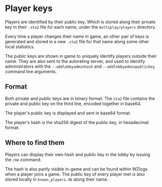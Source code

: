 # Player keys

Players are identified by their public key. Which is stored along their private key in their `.sta2` file for each name, under the `multiplay/players` directory.

Every time a player changes their name in game, an other pair of keys is generated and stored in a new `.sta2` file for that name along some other local statistics.

The public keys are shown in game to uniquely identify players outside their name. They are also sent to the autorating server, and used to identify administrators with the `--addlobbyadminhash` and `--addlobbyadminpublickey` command line arguments.

## Format

Both private and public keys are in binary format. The `sta2` file contains the private and public key on the third line, encoded together in base64.

The player's public key is displayed and sent in base64 format.

The player's hash is the sha256 digest of the public key, in hexadecimal format.

## Where to find them

Players can display their own hash and public key in the lobby by issuing the `/me` command.

The hash is also partly visible in-game and can be found within WZlogs when a player joins a game. The public key of every player met is also stored locally in `known_players.db` along their name.
